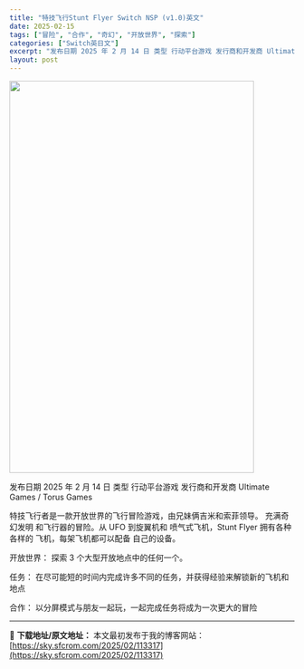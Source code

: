 ```yaml
---
title: "特技飞行Stunt Flyer Switch NSP (v1.0)英文"
date: 2025-02-15
tags: ["冒险", "合作", "奇幻", "开放世界", "探索"]
categories: ["Switch英日文"]
excerpt: "发布日期 2025 年 2 月 14 日 类型 行动平台游戏 发行商和开发商 Ultimate Games / Torus Games 特技飞行者是一款开放世界的飞行冒险游戏，由兄妹俩吉米和索菲领导。 充满奇幻发明 和飞行器的冒险。从 UFO 到旋翼机和 喷气式飞机，Stunt Flyer 拥有各种&hellip;"
layout: post
---
```


<img class="aligncenter size-full wp-image-113312" src="https://sky.sfcrom.com/wp-content/uploads/2025/02/2025021505185118.webp" alt="" width="432" height="692" />

发布日期 2025 年 2 月 14 日
类型 行动平台游戏
发行商和开发商 Ultimate Games / Torus Games

特技飞行者是一款开放世界的飞行冒险游戏，由兄妹俩吉米和索菲领导。
充满奇幻发明
和飞行器的冒险。从 UFO 到旋翼机和
喷气式飞机，Stunt Flyer 拥有各种各样的
飞机，每架飞机都可以配备
自己的设备。

开放世界：
探索 3 个大型开放地点中的任何一个。

任务：
在尽可能短的时间内完成许多不同的任务，并获得经验来解锁新的飞机和地点

合作：
以分屏模式与朋友一起玩，一起完成任务将成为一次更大的冒险

---
📖 **下载地址/原文地址：** 本文最初发布于我的博客网站：[https://sky.sfcrom.com/2025/02/113317](https://sky.sfcrom.com/2025/02/113317)
